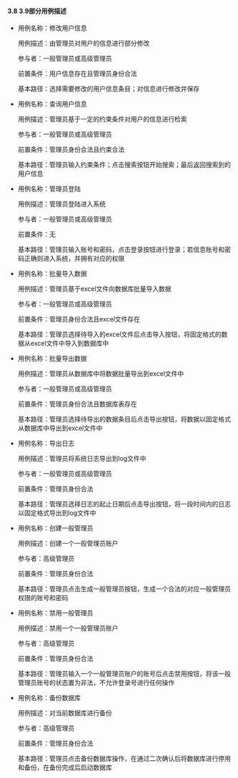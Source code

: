 #### 3.8 3.9部分用例描述

- 用例名称：修改用户信息

  用例描述：由管理员对用户的信息进行部分修改

  参与者：一般管理员或高级管理员

  前置条件：用户信息存在且管理员身份合法

  基本路径：选择需要修改的用户信息条目；对信息进行修改并保存

- 用例名称：查询用户信息

  用例描述：管理员基于一定的约束条件对用户的信息进行检索

  参与者：一般管理员或高级管理员

  前置条件：管理员身份合法且约束合法

  基本路径：管理员输入约束条件；点击搜索按钮开始搜索；最后返回搜索到的用户信息

- 用例名称：管理员登陆

  用例描述：管理员登陆进入系统

  参与者：一般管理员或高级管理员

  前置条件：无

  基本路径：管理员输入账号和密码，点击登录按钮进行登录；若信息账号和密码正确则进入系统，并拥有对应的权限

- 用例名称：批量导入数据

  用例描述：管理员基于excel文件向数据库批量导入数据

  参与者：一般管理员或高级管理员

  前置条件：管理员身份合法且excel文件存在

  基本路径：管理员选择待导入的excel文件后点击导入按钮，将固定格式的数据从excel文件中导入到数据库中

- 用例名称：批量导出数据

  用例描述：管理员从数据库中将数据批量导出到excel文件中

  参与者：一般管理员或高级管理员

  前置条件：管理员身份合法且数据库表存在

  基本路径：管理员选择待导出的数据条目后点击导出按钮，将数据以固定格式从数据库中导出到excel文件中

- 用例名称：导出日志

  用例描述：管理员将系统日志导出到log文件中

  参与者：一般管理员或高级管理员

  前置条件：管理员身份合法

  基本路径：管理员选择日志的起止日期后点击导出按钮，将一段时间内的日志以固定格式导出到log文件中

- 用例名称：创建一般管理员

  用例描述：创建一个一般管理员账户

  参与者：高级管理员

  前置条件：管理员身份合法

  基本路径：管理员点击生成一般管理员按钮，生成一个合法的对应一般管理员权限的账号和密码

- 用例名称：禁用一般管理员

  用例描述：禁用一个一般管理员账户

  参与者：高级管理员

  前置条件：管理员身份合法

  基本路径：管理员输入一个一般管理员账户的账号后点击禁用按钮，将该一般管理员账号的状态置为非法，不允许登录号进行任何操作

- 用例名称：备份数据库

  用例描述：对当前数据库进行备份

  参与者：高级管理员

  前置条件：管理员身份合法

  基本路径：管理员点击备份数据库操作，在通过二次确认后将数据库进行停用和备份，在备份完成后启动数据库